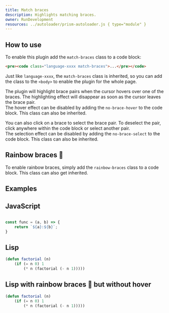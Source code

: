 ```yaml
---
title: Match braces
description: Highlights matching braces.
owner: RunDevelopment
resources: ../autoloader/prism-autoloader.js { type="module" }
---
```


<section class="language-markup">

# How to use

To enable this plugin add the `match-braces` class to a code block:

```html
<pre><code class="language-xxxx match-braces">...</pre></code>
```

Just like `language-xxxx`, the `match-braces` class is inherited, so you can add the class to the `<body>` to enable the plugin for the whole page.

The plugin will highlight brace pairs when the cursor hovers over one of the braces. The highlighting effect will disappear as soon as the cursor leaves the brace pair.  
The hover effect can be disabled by adding the `no-brace-hover` to the code block. This class can also be inherited.

You can also click on a brace to select the brace pair. To deselect the pair, click anywhere within the code block or select another pair.  
The selection effect can be disabled by adding the `no-brace-select` to the code block. This class can also be inherited.

## Rainbow braces 🌈

To enable rainbow braces, simply add the `rainbow-braces` class to a code block. This class can also get inherited.

</section>

<section class="match-braces language-none">

# Examples

## JavaScript

<pre data-src="./prism-match-braces.js"></pre>

```js
const func = (a, b) => {
	return `${a}:${b}`;
}
```

## Lisp

```lisp
(defun factorial (n)
	(if (= n 0) 1
		(* n (factorial (- n 1)))))
```

## Lisp with rainbow braces 🌈 but without hover

```lisp { .rainbow-braces .no-brace-hover }
(defun factorial (n)
	(if (= n 0) 1
		(* n (factorial (- n 1)))))
```

</section>
